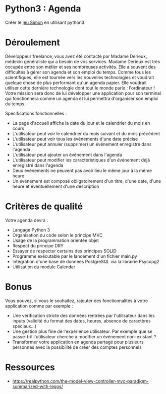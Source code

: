 # Python3 : Agenda

Créer le <a href="https://fr.wikipedia.org/wiki/Agenda">jeu Simon</a> en utilisant python3.

# Déroulement 

Développeur freelance, vous avez été contacté par Madame Derieux, médecin généraliste qui a 
besoin de vos services. Madame Derieux est très occupée entre son métier et ses nombreuses 
activités. Elle a souvent des difficultés à gérer son agenda et son emploi du temps. Comme tous les 
scientifiques, elle est tournée vers les nouvelles technologies et voudrait quelque chose de plus 
performant qu'un agenda papier. Elle voudrait utiliser cette dernière technologie dont tout le monde 
parle : l'ordinateur ! Votre mission sera donc de lui développer une application pour son terminal qui
fonctionnera comme un agenda et lui permettra d'organiser son emploi du temps.
  
Spécifications fonctionnelles :
- La page d'accueil affiche la date du jour et le calendrier du mois en cours
- L'utilisateur peut voir le calendrier du mois suivant et du mois précédent
- L'utilisateur peut voir tous les événements d'une date précise
- L'utilisateur peut annuler (supprimer) un événement enregistré dans l'agenda
- L'utilisateur peut ajouter un événement dans l'agenda
- L'utilisateur peut modifier les caractéristiques d'un événement déjà enregistré dans l'agenda
- Deux événements ne peuvent pas avoir lieu le même jour à la même heure
- Un événement est composé obligatoirement d'un titre, d'une date, d'une heure et éventuellement 
  d'une description


# Critères de qualité

Votre agenda devra :
- Langage Python 3
- Organisation du code selon le principe MVC
- Usage de la programmation orientée objet
- Respect du principe DRY
- Essayer de respecter certains des principes SOLID
- Programme exécutable par le lancement d'un fichier main.py
- Intégration d'une base de données PostgreSQL via la librairie Psycopg2
- Utilisation du module Calendar

# Bonus

Vous pouvez, si vous le souhaitez, rajouter des fonctionnalités à votre application comme par 
exemple :
- Une vérification stricte des données rentrées par l'utilisateur dans les inputs (validité du format des
  dates, heures, absence de caractères spéciaux...)
- Une gestion plus fine de l'expérience utilisateur. Par exemple que se passe-t-il l'utilisateur cherche 
  à modifier un événement non-existant ?
- Transformer votre application en agenda partagé pour plusieurs personnes avec la possibilité de 
  créer des comptes personnels

# Ressources 

- https://realpython.com/the-model-view-controller-mvc-paradigm-summarized-with-legos/
